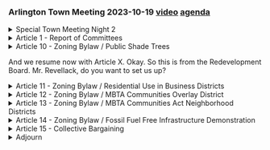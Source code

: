 ### Arlington Town Meeting 2023-10-19  [video](https://www.youtube.com/watch?v=4POE4YIOHvc) [agenda](https://www.arlingtonma.gov/home/showpublisheddocument/66903/638312311169770000)

<details><summary>Special Town Meeting Night 2</summary> 
<details><summary>	 Greg Christiana - 267</summary>

> I call to order the second night of Arlington's 2023 October special town meeting. So just some brief remarks before we get started. First a reminder to power on your handsets if they're not actually on already. There's a power button on the lower right of the keypad. Hold it down until a message appears on the display. And if you do that again, you will presumably turn it off. I've been informed that the hearing assistive devices have not been working since the audio was upgraded in the town hall auditorium recently. We're going to do our best to try to fix the issue in time for Monday's meeting. So apologies for the inconvenience with that. A reminder that we expect to take up Article 12 on Monday. Several amendments for Article 12 have already been posted to the annotated warrant and announced to the town meeting members' e-mail list. There are motions, there are more motions incoming which are being reviewed. And if we finish, we're prepared, all the proponents for the other articles other than Article 12 are prepared to move forward with those articles tonight. So if we finish early tonight, with the exception of Article 12, then we can adjourn early and we'll come back Monday with the meeting's permission, of course, for Article 12 on Monday. Lastly, we're missing handset number 45. So please check your handset and okay. So can you bring that over to the side table and we'll get you the right handset. Thank you. Okay. We will now have a performance of the National Anthem. Please rise.
</details>
<details><summary>	 National Anthem - 143</summary>

> O say can you see, by the dawn's early light, What so proudly we hailed at the twilight's last gleaming, Whose broad stripes and bright stars, thro' the perilous fight, O'er the ramparts we watched, were so gallantly streaming? And the rocket's red glare, the bombs bursting in air, Gave proof through the night that the flag was still there. Oh, say does that star-spangled banner yet wave, O'er the land of the free and the home of the brave? And the rocket's red glare, the bombs bursting in air, Gave proof thro' the night that the flag was still there. Oh, say does that star-spangled banner yet wave, O'er the land of the free and the home of the brave?  And the rocket's red glare, the bombs bursting in air, Gave proof thro' the night that the flag was still there.
</details>
<details><summary>	 Greg Christiana - 160</summary>

> Okay, so if you believe that we'll finish all business except Article 12 by the end of the night tonight, press one for yes. If you think we're still going to have more business to do, including Article 12, press two for no. And if you're not sure, you can abstain. Okay, voting is closed, and the motion passes. So let's just go through the screens, even though it's not a close vote, just so we can make sure that your handsets are working. Do we have a raised hand? Is there an issue? Yes. What is quorum? I believe I can pull the town bylaws off the top of my head. But I believe it's 65 for issues that require a majority vote and 85 for issues requiring a two-thirds vote. We still have articles that take two-thirds, so quorum would be 85. Okay, that's all the precincts. Are there any announcements or resolutions? I see a hand here.
</details>
<details><summary>	 Kirsi Allison-Ampe - 37</summary>

> Hi. I'm Kiersey Allison Ampey. I'm representing the Invest in Arlington campaign, and I just want you to know that we're looking for volunteers, especially this next two weekends. Come find me at the break. Thank you.
</details>
<details><summary>	 Greg Christiana - 43</summary>

> Okay. Do we have any other announcements or resolutions? Seeing none, I now call for reports of committees, which I am pretty sure we're all going to be done with. Ms. Deschler? We'll just check to see if there's any committee reports incoming.
</details></details>
<details><summary>Article 1 - Report of Committees</summary> 
<details><summary>	 Christine Deschler - 18</summary>

> Christine Deschler, chair of the Arlington Finance Committee. I move that Article I be taken from the table.
</details>
<details><summary>	 Greg Christiana - 100</summary>

> Okay. Do we have a second?  Okay. All those in favor of taking Article I from the table to receive reports, say yes. All those opposed? No. It's unanimous. Article I is now before us. Are there any reports of committees to be received?  We're not expecting any, but if there are any, now would be the time. Seeing none, Ms. Deschler? I move that Article I be laid upon the table. Okay. We have a second to lay Article I upon the table. All those in favor, say yes. All those opposed, say no. It is unanimous.
</details></details>
<details><summary>Article 10 - Zoning Bylaw / Public Shade Trees

And we resume now with Article X. Okay. So this is from the Redevelopment Board. Mr. Revellack, do you want to set us up?</summary> 
<details><summary>	 Steve Revilak - 398</summary>

> Thank you, Mr. Moderator. Steve Revellack, member of the Arlington Redevelopment Board. I'd like to request that the submitted slides for Article X be shared at this time, and I see they are. Thank you very much. Oh, let me just, I'm sorry to interrupt and pause. Can we, do we have the speaker queue showing before, can we open and reset that?  Apologies for the interruption. Okay. Speaker queue is now open. Okay. Mr. Revellack, let's switch to his slides, and Mr. Revellack, you have the floor. Thank you, Mr. Moderator. So I will be taking you through Warrant Article X, which is a proposed zoning bylaw amendment related to public shade trees. Next slide, please. So Section 6.3 of Arlington's Zoning Bylaw requires that new development or significant additions in business districts provide a public shade tree every 25 feet along public ways. So Article X proposes to extend this requirement to all business and residential districts, whether a special permit is required or not. So the Arlington Redevelopment Board hopes this will contribute to enhancing the town's tree canopy over time as parcels turn over and are redeveloped. Next slide. So projects involving new construction or additions that increase a building footprint by 50% or more would be subject to the requirements proposed by Article X, that is, ensuring that there is a public shade tree every 25 feet along the parts of the parcel that abut a public way. Per existing bylaw requirements, these shade trees shall be planted in tree wells and planting strips. They shall be species approved by the tree warden, and they must be at least 10 feet tall with a 2-inch caliper. If planting shade trees is infeasible, property owners shall be required to make a financial contribution to the Arlington Tree Fund. Next slide. Okay, as noted earlier, changes under Article X would apply to all new construction and residential districts. This includes the construction of new single- and two-family homes, as well as any housing that might be developed in the multifamily districts required for compliance with the MBTA Communities Act. Last slide. So this amendment extends the Zoning Bylaw's standards for public shade trees so that they apply to new construction and substantial expansions in residential districts. The AARB voted 4-0 at their October 2nd meeting to recommend favorable action on Article X. Thank you.
</details>
<details><summary>	 Elaine Crowder - 49</summary>

> Great. Thank you, Mr. Revlin. Let's switch over to the speaker queue, and we'll start off with Ms. Crowder. Hi. Elaine Crowder, Precinct 19. I just had a question about how this particular article plays with the potential of a zero setback with an overlay. How would that work?
</details>
<details><summary>	 Steve Revilak - 95</summary>

> Okay. Does anyone from the AARB have information about that? Mr. Revlak? So the building shade trees proposed would be planted in the public right-of-way in planting strips. It's not so they would be outside of the property line. We have areas in our business districts now where there are shade trees and zero setbacks. And if it turns out to be infeasible to plant a tree because there's not a tree strip or planting tree available, the property owner would be required to make a financial contribution to the Arlington Tree Fund. Thank you.
</details>
<details><summary>	 Susan Stamps - 135</summary>

> All right. Thank you. We'll switch over to the speaker from the queue, Ms. Stamps. Hi. Thank you. Susan Stamps, Precinct 3, a member of the Tree Committee and a member of Green Streets Arlington, which advocated for trees to be planned for in the MBTA community development. We're very happy that that was done via this particular bylaw. And also, the town needs as much help as it can get planting all the street trees that it needs to make it a walkable community. I'd like to add that the best place to plant a tree really is off the sidewalk onto the private property. There's more room for the roots to spread, and we are working on a program to start doing that in town under state law. And stay tuned. Thank you.
</details>
<details><summary>	 Bob Radocchio - 135</summary>

> All right. Thank you. We'll take Mr. Radocchio next. Yes, Bob Radocchio, Precinct 13. I love trees, but I don't believe we should be parking them, planting them alongside the street. There are many streets in town right now, when people are pulling out of their driveways, the way the trees line up and the angle, they can't see a car coming down. And on the other side, cars going down wouldn't necessarily see a kid coming out because of the screen that's taking place there. I noted in Winchester, there are many trees, but they're all planted on the private property, and you got great visibility when you're traveling on those streets. You can see anybody coming out of anything, whereas you can't on many of these streets, particularly in East Arlington. Thank you.
</details>
<details><summary>	 Greg Christiana - 88</summary>

> Thank you. Mr. Jalkut. And while Mr. Jalkut's coming up, I just meant to announce this earlier. We're reserving the center balcony for town meeting members, so if you're not a town meeting member and you're sitting in the center balcony, I just would kindly ask you if you could relocate. Sometimes we need to take voice votes, for instance, and so we want to make sure everyone that is in this kind of corridor here is limited to town meeting members. Thank you. Mr. Jalkut. Go ahead.
</details>
<details><summary>	 Daniel Jalkut - 16</summary>

> Daniel Jalkut, Precinct 6. We have a motion to move to terminate debate on the matter.
</details>
<details><summary>	 Greg Christiana - 265</summary>

> Okay. Okay. We have a motion to terminate debate, and we have a second. And speaking of voice votes, let's take a voice vote on termination of debate. If you're in favor of terminating debate, say yes. Yes. If you're opposed, say no. No. That is a two-thirds vote, in my opinion. So let's bring up the voting slide. Before we start voting, though, as has been the recent custom, I will describe what we're voting on here. And, in fact, if we can switch over on the display the vote language, thank you. So if you can scroll along as I try to cover what we're voting on here. Vote yes if you wish to accept the ARB's recommended vote to make changes in these three sections of the Zoning By-law relating to public shade trees. Number one is section 6.3.2, titled Applicability, to include residential and multifamily housing overlay districts and dropping the language about being subject to review by the ARB. Number two is add to section 6.3.3, titled Administration, to include under item A the text Site Plan Review and as Applicable and add Zoning Board of Appeals and Department of Planning and Community Development as administering authorities under certain circumstances and removing language about environmental design review from item B. And the third section is section 6.3.4, Standards, under item E, new discretion granted to the Zoning Board of Appeals and the Department of Planning and Community Development in administering these policies about public shade trees. So that's what we're voting on. So if you're in favor. Yes, Mr. Holman.
</details>
<details><summary>	 Aram Holman - 32</summary>

> Mr. Holman, precinct 6. I have a question. The current legislation refers to a multifamily housing overlay districts. We currently do not have multifamily housing overlay districts. Can we proceed with this?
</details>
<details><summary>	 Michael Cunningham - 33</summary>

> Mr. Cunningham, do you have a legal opinion on that? Michael Cunningham, Acting Town Council. The answer is yes. That language would essentially be a nullity if the Article 12 does not pass.
</details>
<details><summary>	 Greg Christiana - 106</summary>

> Okay. Thank you. So okay. So we have the vote language before us. Let's now switch over to the voting screen. So we're voting on the what's that? Oh, I'm sorry. Remind folks this is a two-thirds vote. So voting is now open. If you're in favor of those changes to the Zoning By-law that we just covered about public shade trees, vote one for yes. If you're opposed to those changes to the Zoning By-law, you can press two for no. And you can press three to abstain. Okay. Voting is now closed. And the motion passes. 187 in the affirmative, 10 in the negative.
</details></details>
<details><summary>Article 11 - Zoning Bylaw / Residential Use in Business Districts</summary> 
<details><summary>	 Greg Christiana - 43</summary>

> So that brings us to Article 11. This is also from the Redevelopment Board report. Mr. Revellach, do you want to? And can we show and reset the speaker queue, please? Okay. Speaker queue is now open. Mr. Revellach, you have the floor.
</details>
<details><summary>	 Steve Revilak - 318</summary>

> Thank you, Mr. Moderator. Steve Revellach, member of the Arlington Redevelopment Board. I'd like to request the submitted slides related to Article 11 be shared at this time. Thank you. So I will be taking you through Warrant Article 11, a proposed Zoning By-law amendment related to residential uses in business districts. Article 11 is one of several articles intended to encourage the redevelopment of underutilized properties in the business districts and to create more needed and desired quality commercial space in the few areas of town zoned for business. Next slide, please. So the business districts make up only a small percentage of Arlington's total land area. Single and two-family homes are allowed by right in all business districts. And Article 11 proposes to change the Zoning By-law so that single, two-family, and duplex dwellings are no longer allowed uses in the business districts, similar to the way that they are no longer allowed in the industrial districts. Next slide, please. So there are a number of single and two-family dwellings in the business districts today. These properties would become nonconforming, but the owners could continue the single, two-family, or duplex use for as long as they'd like. So this is the same situation that we have for single and two-family dwellings in the industrial district. These existing property owners would not be required to do anything or change anything. Now it is rare for businesses to be replaced by single and two-family dwellings, but it has happened in the past. And the Arlington Redevelopment Board is proposing Article 11 to emphasize that commercial uses and mixed use are the priorities for our business districts. Next slide. So in conclusion, this amendment removes single, two-family, and duplex uses from the list of allowed uses in Arlington's business districts. The ARB voted 4-0 at their October 2nd meeting to recommend favorable action on on Article 11. Thank you.
</details>
<details><summary>	 Greg Christiana - 67</summary>

> Thank you, Mr. Revelak. And we have one amendment that was offered. It's Mr. Loretti's amendment. Can we bring that up? And I believe Ms. Evans, were you going to introduce this? I believe Mr. Loretti was unable to be here tonight. Ms. Evans, do you want to introduce Mr. Loretti's amendment, please? And do we have that? Yes, we have that on the display. Thank you.
</details>
<details><summary>	 Wynelle Evans - 264</summary>

> Winnell Evans, Precinct 14. This amendment simply seeks to retain the buy right use of one and two family homes in the B1 districts, most of which are along Mass Ave. The B1 district was created to allow single and two family homes, as well as duplexes, along the town's commercial corridors, and also to allow commercial uses in these homes, such as a ground floor dental office with a residence above, or to use the entire home as an office building. The ARB's recommended vote will render all existing uses in B1 districts nonconforming if they are used as residences, requiring owners to go through a burdensome permitting process through the Zoning Board of Appeals if they wish to modify them. It will require special permit approval for other changes now allowed by right. Most importantly, it will prohibit these homes from being used in the way that they were built, as one and two family homes, if they are used for a conforming purpose, for example, leased for an office use, thereby denying the owners the benefits of home ownership. This amendment would maintain the intended nature of the B1 districts, which is, quote, to encourage preservation of small-scale structures to provide contrast and set off the higher density, more active areas along the avenue, and discourage uses that would detract from the desired low level of activity, consume large amounts of land, or otherwise interfere with the intent of this bylaw. I ask your support for this amendment to Article 11 and move this amendment to the main motion. Thank you.
</details>
<details><summary>	 Greg Christiana - 60</summary>

> Great. Thank you, Ms. Evans. Was there a point of order? OK. So let's switch over to the speaker. Oh, thank you. Is there a second? We have a second. So now we have the main motion and Mr. Loredi's amendment pending before us. Thank you. So let's go to the speaker queue, and let's lead off with Mr. Kepline.
</details>
<details><summary>	 Mark Kepline - 291</summary>

> Thank you, Mr. Moderator. I'm Mark Kepline, Precinct 9. I'm going to vote in favor of the amendment. Around the corner from me is a dentist's office. The dentists live above the office, which is on the first floor. That's an example of what has been common throughout towns in the United States, where a doctor or dentist would have the first floor for their office, and they would live with their family above the office. And it's also true for many merchants, too, who would live above their shop. This helps preserve small town character, whereas what we're seeing here is a push towards urbanization. And that will be a natural process anyway, but this is kind of forcing the issue and keeping people from being able to have a grand house on a throughway with the convenience of an office on the first floor and living above, without having to be a landlord also. That's as green as you get living above where you work. So another instance is, besides a doctor or dentist, would be a funeral home. The ones in Arlington are all in former houses. And in many cases, a funeral director will live above the business. And it may not be popular to have additional apartments where funerals are conducted. Might be hard to get tenants that way. So that's another example. And if you're building a building just for the use of as a funeral home, again, renting out additional floors above may be challenging, too. So some of these zoning issues will come up and produce problems. So I'm against the main motion and support the Loretti amendment anyway, and hope the push to urbanization does not accelerate in other ways. Thank you.
</details>
<details><summary>	 Gordon Jamieson - 92</summary>

> Thank you, Mr. Kepplein. We'll take Mr. Jamieson next. Thank you, Mr. Moderator. Gordon Jamieson, Precinct 12. I have a couple of questions. In the materials provided to us under Section A, the one and two family is stricken, but three is added. Mr. Ravulak did not speak to that. Neither does the table below. Could we have some discussion as to? So we're saying we're not doing residential in the business. You take out one and two, but in the materials that I have, you add three family dwellings. Mr. Ravulak?
</details>
<details><summary>	 Steve Revilak - 40</summary>

> Steve Ravulak, Arlington Redevelopment Board. Three family dwellings are at allowed use in the B1 district with a special permit. So what's proposed under Article 11 is to remove by right residential uses, which are single and two family dwellings.
</details>
<details><summary>	 Gordon Jamieson - 160</summary>

> So my next question on that issue is, in the actual full bylaws, is there another line that says three family dwellings and then lists for each one of these where it's permissible? Yes. And out of the B1 through B5, which ones are three family with special permit permissible? May I get my laptop to just make sure? I'm going to get my laptop and check the zoning bylaw. All right. So just let me scroll. While he's looking that up, I'd like to comment about the, why did I want to do this? Oh, that this type of not having residential in the business zones was part of the request by people for the MBTA overlay that we'll be discussing on Monday night. And you'll notice that all the business zones on Mass Ave and Broadway are not included in the overlay. So they can't, by right, have a residential building built, which would reduce our commercial space.
</details>
<details><summary>	 Steve Revilak and Gordon Jamieson - 529</summary>

> But back to this question. Let's keep it to Article 11, please. So looking at the use table for the BE districts, the first row are under the residential section. Three family dwelling is allowed by special permit in all six of our business districts. OK, so that's consistent. I'd hope that we might have a map to show where the B1s are located. Do we have something like that? We have a view. So everyone's talking grandiosely about the funeral homes. Are funeral homes a B1 or not? Funeral homes are a B1. It's one of the few business uses that's allowed by right in a B1 district. OK, and so I just wanted to know how broadly distributed are B1 districts. Are they broadly distributed or quite rare? So they're, like business districts in Arlington in general, they're small. But the B1 is scattered throughout the corridor. They're pockets along Mass Ave. I believe we have the zoning map loaded onto the presentation computer. It might be hard to see that level of detail. We might have to zoom in. Can we bring up the zoning map? So Mr. Revlak, can you help us interpret this map? And where should we be zooming in for B1? So actually, let's start by going at the westernmost edge of Mass Ave. What color is B1? So if you were to zoom in on the westernmost edge of Mass Ave, that's eastern. Yep, yep. So you need to scroll down. OK, now keep going. Now move it to the right a little bit. Now you see that light pink? Yeah, that very pale pink. Yep, that is a B1 district. And nope, nope, nope. So the one adjoining. So on the south side of Mass Ave, on the Lexington line, there's a darker purple. That is a B4. That is Moll's Towing. To the east of that, you'll see a section of a bunch of parcels that is a light pink, a very light pink. Those are B1. And if you were to follow the map along Mass Ave, you would see little pockets of that here and there. Oh, the very light. Yeah, the very, very light one. The big purple in the middle, the little purple. Keep going. Now you see there's one in the middle of the screen there. Yep, there's one that looks a little like a piano. Ha, ha, ha, ha, ha, ha. Oh, there's a little bit on the other side of the high school. And yep, a few more on the other side of Broadway Plaza, and a few more on Mass Ave as you head towards Cambridge. Now on the last part on Mass Ave, the barbershop that I go to, I've mentioned when we did mixed use in East Arlington, that building extends to be able to be converted into single family or duplex family housing. So all those buildings on the north side of Mass Ave there that are in this zone could be then, if this is kept by right, be turned into residential buildings. So I'm definitely for this article and against the amendment. Thank you very much.
</details>
<details><summary>	 Greg Christiana - 26</summary>

> Thank you, Mr. Jameson. Thank you, Mr. Revellack. Let's take Mr. Weinstein next. And the next generation of handsets will have rollerballs equipped. So. Dangerous microphone.
</details>
<details><summary>	 Jordan Weinstein - 242</summary>

> Jordan Weinstein, Precinct 21. I'm speaking on behalf of and in favor of the amendment put together by Chris Loredi for Article 11. Article 11 is a great thing except it treats the B1 zones differently than and could actually threaten the homes that were there. We got a great example of the pink zones and all those houses which were looked at and perceived to be great places to develop. What this amendment would do would be to allow those in the B1 that have the by right uses of single family detached dwellings. They can build two family dwellings. There are duplex dwellings there. And these would all be put up onto the market for developers to convert into three story buildings. And the change will continue to allow owners or these changes that the amendment is proposing of these homes to convert them from one family homes to two family homes by right. More importantly, it will prevent their owners from losing the ability to use them as one and two family homes if they are temporarily converted to a conforming use. So it's like once the new use is applied, it forever loses its ability to go back to what it was and could have been if these types of buildings had been accepted from and taken out of the purview of Article 11. So I urge you to support this amendment which would not change anything else.
</details>
<details><summary>	 Eugene Benson - 513</summary>

> Thank you. Let's take Mr. Benson next. Thank you. Eugene Benson, Precinct 10. I speak in opposition to Mr. Loretti's amendment and I ask that you vote no on his amendment. This is why. The purpose of Article 11, as you heard, is to prioritize business use and mixed use in our small business districts. To disallow conversion of commercial property to one and two family dwellings and to prevent new one and two family dwellings and duplex dwellings, which I'll refer to as two family, from being constructed in our business districts. Mr. Loretti proposes the opposite in the B1 business districts. His amendment would allow new one family and two family buildings to be constructed in those business districts. His amendment would also allow commercial property in the B1 district to be converted into one and two family residential dwellings. It's important to note that the zoning bylaw allows a change from one nonconforming use to another. For example, from one family to two family and back to one family, if the Zoning Board of Appeals finds the change is not substantially different use and not more detrimental to the neighborhood, that is protection for the rare times when a switch between one family use and two family use may be contemplated in the B1 business district. What I suggest we do not want and what Mr. Loretti's amendment would allow is to convert a single family or two family home into a business use and later return it to a residence or to create new one and two family residences in the B1 business district. This is a business district. The purpose of the warrant article is to recognize that business use is primary and to make sure that new construction is not of one and two family homes and that those structures whose use changes to business should not be able to change back to residence in a business district. It's also important to understand the difference between nonconforming use and nonconforming structure. Yes, this is getting into the zoning weeds a little bit, but it's important. Article 11 would create a nonconforming use, but not a nonconforming structure. Nonconforming uses under both our bylaw and state law may continue indefinitely as nonconforming uses, meaning one and two family homes may continue to be one and two family residences indefinitely. Further, because Article 11 does not convert the residences to nonconforming structures, those that conform to the current rules on setbacks, height, et cetera, for one and two family residences, continue to have all the benefits for that, including expansion providing that it's conforming or meets the standard for a nonconforming expansion. I was very surprised to hear the concern about buildings with businesses, let's say dentist on the first floor and residents on the second floor. Those are currently allowed in the B1 business district. This would make no change in that. Ms. Loretti's would make an inappropriate change in that. So, for all of these reasons, I ask you to vote against Ms. Loretti's amendment. Thank you.
</details>
<details><summary>	 Carl Wagner - 337</summary>

> Thank you. Let's take Mr. Wagner next. Thank you, Mr. Moderator, Carl Wagner, precinct 15. I'm sorry that Mr. Loretti could not be here tonight. He has COVID and so for your benefit, although he's feeling okay, he's not here to infect you. But I ask you to consider that the main motion of Article 11 does make sense. That is a good thing in general to incentivize throughout the business districts. I would remind you that Mr. Loretti is a former member of the ARB and often suggests things to the current ARB members when he notices that things could be done in a different or better way, particularly with his suggestion, and I hope you'll say yes to this, that the B1 districts, the traditional small home offices, be preserved. It speaks to everything people have said here and something else. That is that nobody in the town was able to comment on this change since the last town meeting. The town offered no public meetings, no forums, no ability for the people who live in those districts to comment. I grew up in the B1 district. The B1 district is a mixture of businesses and houses and two-family houses. I'm very happy to hear that Mr. Benson says that conversion between the one- and two-family units will still be possible. But I ask you to remember that this is a town of different kinds of business zones and some of them look a little bit like houses. Why should we delete that? We can do a huge amount of work to promote business by including Mr. Loretti's amendment and saying yes to that and saying yes to Article 11. And I guess that this is an important thing for us to decide. Do we want to completely urbanize or do we want to keep that sense of what Arlington is and has been since the 30s? So I ask you to vote yes on 11, but only if we support the amendment. Thank you.
</details>
<details><summary>	 Christopher Moore - 26</summary>

> Let's take Mr. Moore next. Thank you, Mr. Moderator. Christopher Moore, Precinct 14. I move to terminate debate on the Article on All Matters before it.
</details>
<details><summary>	 Greg Christiana - 444</summary>

> Okay. We have a motion to terminate debate. Do we have a second? Second. Okay. All those in favor of terminating debate on all matters under Article 11, say yes. Yes. All those opposed, say no. No. It is two-thirds, I declare. So let us now take a vote on Mr. Loretti's amendment. And before we bring up the vote screen, let's show the amendment on the display. Thank you. And so to summarize here, what we'll be voting on first is the Loretti amendment that you see here. And it has essentially two changes to the ARB's recommended vote language. Number one, it removes the ARB's changes to Section 5.5.1 titled Districts and Purposes. so that it continues to refer to one and two family dwellings, I believe. Let me just double check. Yes. So it's removing the changes that the ARB's recommended vote makes to that section. And the second change under this amendment is that in the table under section 5.5.3 that you see here, titled Use Regulations for Business Districts, the amendment removes the ARB's changes under column B1 so that the original text of why or yes remains. OK. So let's open voting now for the Laredi amendment under Article 11. Voting is now open. This is a majority vote for the amendment. OK. OK. Voting is now closed. And the motion fails. 55 in the affirmative, 137 in the negative. So now let's bring up the ARB's recommended vote language, which remains unamended. OK. And so I'll just have a brief description of this vote language. If you can vote yes if you wish to accept the ARB's recommended vote to make these two changes to the zoning bylaw. Number one is in section 5.5.1, titled Districts and Purposes. Item A, replace 1 and 2 with 3. And the second change in section 5.5.3, titled Use Regulations for Business Districts, striking the why or yes from the rows in the table for single-family detached dwelling and two-family dwelling duplex dwelling. So they used to be formally why or yes. And those are all stricken with the recommended vote. So if you're in favor of those changes, you can press 1 for yes, 2 for no, to leave the zoning bylaw as is, and 3 to abstain. So let's open voting. Voting is now open. And this is a 2 thirds vote. This is the recommended vote language from the ARB that is not amended. It's the same vote language that was in the ARB's report. Okay. Voting is now closed. And the main motion passes. 161 in the affirmative, 39 in the negative. It is an affirmative vote.
</details></details>
<details><summary>Article 12 - Zoning Bylaw / MBTA Communities Overlay District</summary> 
<details><summary>	 Greg Christiana - 15</summary>

> That takes us to Article 12, which we could do right now. But Ms. Deschler?
</details>
<details><summary>	 Christine Deschler - 17</summary>

> Christine Deschler, Chair of the Finance Committee. I move that Article 12 be laid upon the table.
</details>
<details><summary>	 Greg Christiana - 120</summary>

> Okay. We have a second to lay Article 12 upon the table and just a brief explanation with the intention, of course, so that we can take that up on Monday so that all sides of this debate and anyone who has questions can prepare. We still have amendments that are in progress. It is ultimately town meeting's decision whether to lay this article upon the table. So all those in favor of laying Article 12, the MBTA community's overlay district's article on the table with the intention of us resuming that on Monday, say yes if you are in favor. All those opposed, say no. It is unanimous. So our intention is to pick that back up on Monday.
</details></details>
<details><summary>Article 13 - Zoning Bylaw / MBTA Communities Act Neighborhood Districts </summary> 
<details><summary>	 Greg Christiana - 10</summary>

> And that now brings us to Article 13. Mr. Revlak?
</details>
<details><summary>	 Steve Revilak - 35</summary>

> Thank you, Mr. Moderator. Steve Revlak, member of the Arlington Redevelopment Board. At the Redevelopment Board's last meeting on October 16th, the board voted by three to zero to recommend no action on Article 13.
</details>
<details><summary>	 Greg Christiana - 117</summary>

> All right. Thank you. So we have a recommended vote of no action and there's a speaker queue up here, but we'll not be taking any speakers because there has been no substitute motion. And so the main motion as no action stands and there's no scope for debate under no action. So let's take this by voice vote. All those in favor of no action under Article 13. This is the main motion for Article 13. All those in favor of no action under Article 13, say yes. All those opposed, say no. Okay. It's not unanimous, but I declare that it is a two-thirds vote. I think we actually only need majority, but yeah. Okay.
</details></details>
<details><summary>Article 14 - Zoning Bylaw / Fossil Fuel Free Infrastructure Demonstration</summary> 
<details><summary>	 Greg Christiana - 39</summary>

> So that brings us to Article 14. Mr. Helmuth? Actually, before you get started, can we just show the speaker queue and make sure that this is open and cleared?  Okay. And Mr. Helmuth, you have the floor.
</details>
<details><summary>	 Eric Helmuth - 164</summary>

> Thank you, Mr. Moderator. Eric Helmuth, Chair of the Select Board. The Select Board by a vote of four to zero with one abstention recommends positive action on this article. I'll just briefly say before we turn to Ms. Fox and Mr. Katosky for an excellent presentation that the leadership of this body three years ago and in other votes and the leadership of our town officials, but the professionals and other elected officials could not be in better display by the support that Arlington has shown for this particular project as an exemplar of the town's willingness to not just talk the talk about sustainability and carbon reduction and climate, but to walk the walk. I'm incredibly proud, speaking for myself, of how this community consistently wants to be out ahead to be a leader in the state and even in the nation for initiatives like this. And very much look forward to the presentation that we're about to receive tonight. Thank you.
</details>
<details><summary>	 Ryan Katofsky - 406</summary>

> Okay. Thank you. Ms. Fox, do you want to, can we bring up Ms. Fox's presentation?  I'm not Ms. Fox. Oh. Mr. Orkowski, or Katosky, I'm sorry. Thank you. Yes, go ahead. So, good evening. Oh, pardon me. Name and address or title. I'm Ryan Katosky. I'm chair of the Clean Energy Future Committee, Summer Street, 534 Summer Street. I appreciate the opportunity to be here this evening. The Warrant Article 14 is going to ask town meeting to vote to amend Title 6 of the town bylaws to add a new section entitled Fossil Fuel-Free Demonstration. And this will prohibit the use of fossil fuels in new construction and major renovation projects in town. The proposed amendment retains a lot of the content and the intent of the 2020 Clean Heat Bylaw. And while aligning with newer state guidelines and helping to streamline the implementation. Next slide, please. So, just a quick background. You've heard me say this before. We're on a journey to a net greenhouse gas future. The town has a plan to get there by 2050. There's the NZAP, Net Zero Action Plan. And this Warrant Article is that next step on that journey. A key strategy for us to get there is to electrify buildings. As we electrify buildings and as the grid gets cleaner and cleaner over time, the greenhouse gas emissions associated with that electricity use declines until it reaches zero. So, that's the plan here is to get, is to electrify buildings and then get them to zero as the grid gets cleaner. This is a priority action in our Net Zero Action Plan. And this will help us get to that goal, as I mentioned. Next slide, please. So, if it feels like deja vu, yes, you have been here before. It was three and a half years ago that this body voted overwhelmingly to enact a similar bylaw. That one required a home rule petition to be approved by the legislature. They did not do that. Instead, they created this fossil fuel free demonstration program of which Arlington is a priority community for participation. In order for us to participate, we need to enact this bylaw today so that we can be part of that demonstration program. So, that's the basic background for this. I'm going to turn it over to Talia Fox, the Town Sustainability Manager, to walk you through some of the details.
</details>
<details><summary>	 Talia Fox - 681</summary>

> Thank you. Talia Fox, Sustainability Manager. Thank you, Ryan. The Municipal Fossil Fuel Free Building Demonstration Program enables up to 10 municipalities to implement fossil fuel free ordinances or bylaws if they meet certain requirements by February 11, 2024. Because Arlington's Clean Heat Bylaw was never approved to participate in the demonstration program, town meeting must readopt this bylaw. In addition to developing the regulations for the demonstration program, the Department of Energy Resources or DOER created a model rule that municipalities are strongly encouraged to adopt. In fact, in its application to the demonstration program, the town was required to explain all differences between the proposed bylaw and the model rule. Accordingly, one of the goals of the Warrant Article is to align the 2020 Clean Heat Bylaw with the DOER model rule. Next slide, please. Next slide. Thanks. Second goal of Warrant Article 14 is to align the 2020 Clean Heat Bylaw with advances in technology and research that have occurred in the past three years. I'd like to reiterate that the proposed bylaw retains the original intent and much of the original content of the 2020 Clean Heat Bylaw. Next slide, please. The next few slides summarize the proposed substantive updates to the 2020 Clean Heat Bylaw. First, the updated bylaw's enforcement framework for new construction references the specialized code by eliminating the pathways in the specialized code that allowed the use of fossil fuels. Second, the updated bylaw redefines major renovation to align square footage thresholds with the specialized code and DOER model rule. These two updates are intended to streamline implementation for the town's inspectional services department and facilitate our acceptance into the demonstration program. They are not expected to significantly change the number of buildings that would be subject to the requirements of the updated bylaw compared to the original Clean Heat Bylaw. Update number three is the removal of the exemption of indoor cooking appliances. This proposed update matches the model rule and is a recommendation from the Clean Energy Future Committee. It responds to the growing evidence regarding the negative impacts to human health of gas stoves. And where alternatives to gas cooking appliances are financially infeasible or impractical, a waiver process is available. Fourth, the updated bylaw contains a slightly higher square footage threshold to trigger the exemption for multifamily building domestic hot water that aligns with the threshold for multifamily properties in the stretch code. It also sets a deadline for the sunset of the exemption that aligns with expected market conditions and technology availability. Finally, the effective date of the bylaw has been adjusted in consultation with the Director of Inspectional Services to acknowledge the new source from which the town derives authority to pass such a bylaw, as well as the time that has passed already since the initial bylaw was voted on. Next slide. Like the Clean Heat Bylaw, the updated bylaw does not apply to building additions or changes of use. It retains verbatim processes for waivers and appeals. And it retains common sense exemptions vetted by the community prior to the passage of the Clean Heat Bylaw, including for research and medical facilities, backup generators and portable propane appliances, extension of existing fossil fuel heating systems and other exemptions listed on this slide. So in sum, like the 2020 Clean Heat Bylaw, the updated bylaw will prohibit the installation of new fossil fuel piping and appliances and new construction and major renovations and allow Arlington to participate in the fossil fuel free demonstration program. According to our Director of Inspectional Services, the town's 2022 development numbers listed on this slide suggest how many buildings this article might affect on an annual basis. In 2022, the bylaw would have applied to 24 new homes, 42 major renovations and two new commercial buildings and two major commercial renovations. So the demonstration program represents an opportunity to avoid locking in new sources of greenhouse gas emissions in town and avoid costly retrofits down the line, all in pursuit of the town's net zero goals. Thank you for your time.
</details>
<details><summary>	 Greg Christiana - 208</summary>

> Thank you, Ms. Fox, and thank you, Mr. Katowski. Do we have a point of order, Mr. Newton? Does it like blank out, because I see a display here on a separate display, and I haven't seen any issues here. Okay. Well, I seem to have an accurate count here from what I can tell. Okay. And so before we head to the speaker queue, can we bring up, we had a, can we bring up the, let's see, Article 14 in the annotated warrant, please? There is an administrative correction we'd like to make. There was a scrivener's error. Nice guy. His name's Bartleby. Okay. So at the top here, under Section D, Fossil Fuel Free Demonstration, we're going to strike the four, or however many words, the town of into. It was obviously just a scrivener's error. It doesn't change the meaning. We're just making this grammatically correct and semantically correct. So all those in favor of making that change administratively, say yes. All those opposed, who like chaos, say no. It is unanimous, so we're going to make that change administratively here. So okay. So now let's go, let's show the speaker queue again, and let's take up Dr. Meeks is first on the list.
</details>
<details><summary>	 Amos Meeks - 266</summary>

> Hello. My name is Amos Meeks, Precinct 3, and also a member of the Clean Energy Future Committee. I strongly support this article, and I hope that you all will, too. This is very much a continuation of work that I was a part of as part of the original Clean Heat Bylaw in 2020, which was passed by an overwhelming majority, and I hope that this will, too. I want to add just a little more context to one piece of this, one of the major changes, which is the inclusion of a prohibition on gas cooking appliances. This was not a part of the original bylaw that we proposed in 2020. At that time, we were the second town in the state, one of the first in the country to do something like this. It was fairly new, had not been discussed very much. There was a lot of work and outreach, but we sort of chose at the time to leave that out as kind of a contentious thing politically, even though it supported the goals of the bylaw and also the health of residents of the houses. Now, three years later, there's been a lot more discussion on this. I think the politics have progressed. This is in line with what was recommended at the state level, and there has been just a huge amount of evidence showing that gas cooking appliances contribute to childhood asthma and bad indoor air pollution. So, I wanted to provide that context, and I hope that you all will join me in supporting this. Thank you.
</details>
<details><summary>	 Ed Trembley - 77</summary>

> I'm going to take Mr. Trembley next. I'm sorry, that's my theme music. We're still working on the timing. It's not quite right. Mr. Trembley? Hello, Mr. Moderator. Ed Trembley, Precinct 19. I don't know where to begin on this. So, we're going to have an all-electric future. Mr. Moderator, can anybody tell me how many new substations we're going to need? Anyone from the Clean Energy Future Committee, potentially? Able to estimate or predict? Mr. Katofsky?
</details>
<details><summary>	 Ryan Katofsky - 40</summary>

> Brian Katofsky, Chair of the Clean Energy Future Committee. I can't give you a specific number of how many substations we'll need that are new, if any, depending on how the grid is managed and how the loads are managed.
</details>
<details><summary>	 Ed Trembley - 716</summary>

> Okay. So, I have a little bit of information that maybe the town meeting can consider. It is my understanding that the City of Cambridge, we always like to compare ourselves, and I understand that Cambridge is a little bit larger than Arlington, but the City of Cambridge will need five new substations. The first one is going to be built in Kendall Square. And it is my understanding that it will cost $1.4 billion. Now, I really hope that the City of Cambridge rate payers are going to get that bill, not the town of Arlington. However, somebody has to pay for all of this stuff. And if Cambridge needs five new substations, Arlington will at least need one. And it's not going to be cheap. Now, I know you all hate natural gas, but when I, the, well, let me back up. We like to talk about. We don't know that everyone hates natural gas, and we don't want to cast aspersions about projecting opinions on the membership of town meeting. We like to talk about housing, low-income housing, and we like to fret about that. You know, there's a lot of things that make housing expensive, and one of them is energy costs. And I open up my bills, and the electric bills are hundreds of dollars, and the gas bills are tens of dollars. And now we want to go and add a lot more to that to build new substations. Which, despite what he says, if we have an all-electric future, we're going to need some new substations, because our infrastructure cannot take the load. So that's one thought. Now, another thing is they're going to ban cooking appliances. Okay. I know that we can go out and buy inductive stoves. I mean, I have the stove with the coil in it. It's really good at burning stuff. I'm not actually a big fan of that, but I don't have gas in my home. And as far as I know, there's no such thing as a fuel oil fired stove. Not sure I'd want one of those anyways. But so we're stuck with the coil. So we could go out, I could go out and spend a couple thousand dollars or more on an inductive stove and then spend another, I don't know, $1,500 or something on new cooking utensils to go in the inductive stove. But once again, if we're talking about affordable housing, that doesn't help. Let's see now. What else can we think about? Yeah. What happens if it gets really cold? Really, really cold. I know we're going to have global warming and we're never going to have any cold and snow again. But if it should get really cold, a lot of the air source heat pumps don't really keep up and they have to have electric grid heating to supplement the heat pumps. Now, heat pumps are all well and good in the spring and the fall, but in the dead of winter, not so much. Maybe, unless you, well, once again, it depends on how much money you spend. If you want to spend $20,000, $30,000 on really high efficiency heat pumps, you can get them to run down below zero. But if you don't want to spend $20,000 or $30,000 on expensive heat pumps, then they're good to $20,000, maybe $10,000. And sometimes it gets colder than that. So how is our electric load going to look when all those heat pumps switch over to grid heating?  Hmm. Let's see, what else can I think of? This is seven minutes of speaking time, not thinking time. Yes, I know. It just, there's so many parts of this that strike me as a really bad idea. And we're going to go sign ourselves up for something that's expensive. We don't have the infrastructure for. We don't quite have the technology for yet. Now, maybe it'll come. But to pass legislation requiring something that doesn't really kind of, doesn't kind of really exist yet, strikes me as a really bad idea. And to inflict this on the town, just so we can wave a flag and say, hoorah, we're part of the, we're going to join Cambridge and be part of the first 10.
</details>
<details><summary>	 Greg Christiana - 56</summary>

> Again, Mr. Tremblay, I want to warn against kind of casting aspersions about opinions that you're projecting onto the body. Explain, say that again, please. I want to warn against casting aspersions on opinions that you're projecting onto the body about how it thinks about certain things or how it might be performative about certain positions.
</details>
<details><summary>	 Ed Trembley - 23</summary>

> Okay, I'm sorry. I apologize. That's probably true, but let's just be careful. All right, well, anyways, I'll shut up now. Thank you.
</details>
<details><summary>	 Greg Christiana - 34</summary>

> Thank you, Mr. Tremblay. We'll take Mr. Leoni next. And another thing that happens when it's really cold, we have to salt the roads, but we're not going to get into that right now.
</details>
<details><summary>	 John Leone - 41</summary>

> John Leoni, Precinct 8. I just have a couple of questions for whoever can answer it. I have an oil burner. I want to put in a high-efficiency gas furnace. Can I?  Ms. Fox, Mr. Katowski. You can stand there.
</details>
<details><summary>	 Talia Fox - 44</summary>

> Talia Fox, Sustainability Manager. This bylaw would apply only for a major renovation, so if you're renovating more than 50% of the home. So if you're just going to replace your heating system, this bylaw wouldn't apply and you'd be allowed to do that.
</details>
<details><summary>	 John Leone - 32</summary>

> Okay, one more question then. I don't have gas in my house. Can I still connect it to the grid and then put in the furnace? And if I want the stove?
</details>
<details><summary>	 Talia Fox, John Leone, Ciampa - 85</summary>

> If you are, again, this would only apply under the circumstances of a major renovation. I'm trying to figure out what that is. So I can? I believe so. Perhaps Mr. Champa could confirm if that's correct. Am I allowed to do that?  Yes. Okay. So I can hook my house up that's not hooked up, get rid of my oil burner and put a gas burner and a stove in. Provided you're not doing a major renovation. That's all I'm doing. Thank you.
</details>
<details><summary>	 Arthur Prokos - 22</summary>

> Any other home improvement requests? We'll take them after we adjourn. Mr. Prokos. Arthur Prokos, Precinct 4. I move to terminate debate.
</details>
<details><summary>	 Greg Christiana - 253</summary>

> Okay, we have a motion to terminate debate. And do we have a second? We have a second. So we'll do this by voice. All those in favor of terminating debate say yes. Yes. All those opposed say no. No. That's a two-thirds vote, I declare. And let's see, we have no amendments. We already took the administrative correction. So let's just bring the recommended vote language up on the display. And so what we're voting on here, and this is a majority vote. So you would vote yes if you wish to accept the Select Board's, the Select Board's recommended vote to amend Title VI of the Town Bylaws to add a new Article X titled Prohibition on New Fossil Fuel Infrastructure in New Construction and Major Construction. I'm not going to read the whole thing, but we can quickly at least scroll through it. And so if you're in favor of this addition to the Town Bylaws, you'd vote yes. If you want to leave the Town Bylaws as is, unamended, then you would vote no. And you can always abstain as well. So let's open voting now. Under the main motion of Article XIV, the Select Board's recommended vote. So if you're in favor of the recommended vote of the Select Board, press one for yes. If you're opposed, press two for no. Or press three to abstain. Okay, let's close voting. And the motion passes. 178 in the affirmative, 23 in the negative. That brings us to Article XV.
</details>
<details><summary>	 Greg Christiana - 9</summary>

> Please hold your applause until we dissolve town meeting.
</details></details>
<details><summary>Article 15 - Collective Bargaining</summary> 
<details><summary>	 Greg Christiana - 46</summary>

> Okay, can we bring up Article XV? Actually, this is, Ms. Daschler, did you want to introduce this? This is from the Finance Committee report. And actually, can we open up the speaker queue?  Well, unless the town manager would rather present this either way.
</details>
<details><summary>	 Christine Deschler - 43</summary>

> Christine Daschler, Chair of the Arlington Finance Committee. The Finance Committee voted unanimously to recommend ratification of the Patrol Officers Collective Bargaining Agreement. And I will turn it over to the town manager for more details regarding the contract. Thank you. Mr. McGee.
</details>
<details><summary>	 Alex McGee - 208</summary>

> Thank you, Mr. Moderator, Alex McGee, Deputy Town Manager, Finance Director. What we have before us here is a collective bargaining ratification for the Arlington Police Patrol Officers Association. This is for the contract period of fiscal years 22 through 24. You'll know that we're four years in FY24 already. So this is mostly a retroactive agreement. We're looking to transfer a sum of $477,003 from the existing salary reserve to cover retroactive compensation and the sum of $126,909 as a budget adjustment to account for the increase in wages for this union. So a little bit about this deal. This is a results-oriented negotiation to move the APPOA into a similar space of our other public safety unions within our Town Manager 12 market. We settled the day that we were going to what's called the JLMC, which is sort of a mediation committee. We settled ahead of having to go through that process. This deal was backloaded to avoid huge retroactive compensation, so meaning that sort of the greatest wage increases were done in FY24. And the total wage increase is roughly 14% over three years with a 2% increase upon a final agreement on a body-worn camera policy. That sums the contract in a nutshell.
</details>
<details><summary>	 Sanjay Newton - 70</summary>

> Great. Thank you. Let's switch over to the speaker queue, and we'll start with Ms. Phelan. Pass? Okay. We'll take Mr. Newton next. Good evening, Mr. Moderator. Sanjay Newton, Precinct 10. I see that Section 6 of this vote is a 2% wage increase upon agreement of a body-worn camera policy. I would like to know what sort of things will be decided or governed by the body-worn camera policy.
</details>
<details><summary>	 Julie Flaherty and Sanjay Newton - 241</summary>

> Mr. McGee or Chief Flaherty, would you be able to field that question? Thank you. Good evening. Julie Flaherty, Chief of Police. Could you repeat the question, please? Yes. What sort of things will be decided or governed by the body-worn policy? So, I'm not able to discuss the particulars of the policy as it would jeopardize ongoing negotiations. I can say that the policy will be in line with best practices from the Massachusetts Police Accreditation Commission, from recommendations from the Governor's Council on Body-Worn Camera, the Body-Worn Camera Study Committee, and from the Middlesex District Attorney's Office. Sure. I'm not asking the particulars of what it will say. What sort of items would it cover? So, for example, does it cover when and where officers have to turn on or off their cameras, things of that nature? Yes, it would cover. What other sort of items might it cover? It would cover anything from when the officer would wear the camera, how they would wear the camera, where on their uniform it would be positioned. There's a whole host of items that it would cover. I think the final, the draft policy we have right now is 26 pages. Okay. Would it cover when and how they get to review camera footage before submitting or after submitting a report? Yes, it would. A town council is getting my attention. Mr. Cunningham, do you have anything to add on that?
</details>
<details><summary>	 Michael Cunningham - 41</summary>

> Sorry to interrupt, but Michael Cunningham, Acting Town Council. I would just like to say that these negotiations are ongoing and that any discussion of those negotiations and what the policy might entail could have an adverse impact on both parties.
</details>
<details><summary>	 Sanjay Newton - 40</summary>

> Great. So, I think that answers that question. I'm also, so my second question is I'm wondering what rationale, what the rationale is for providing a specific wage increase for a policy that has not yet been decided? Mr. McGee?
</details>
<details><summary>	 Alex McGee and Sanjay Newton - 202</summary>

> Alex McGee, Deputy Town Manager. The rationale is that this is a change in working conditions and so it becomes a bargainable item. Yes, but we've decided how much we're paying before we've decided what we're paying for. Is one way that I'm looking at it. I'm looking at that wrong. I guess how you look at it is open to interpretation, but because it was on the table, at the bargaining table, that it was, this is how it was bargained. Okay. My last question is could you tell me how that policy will be created for the town? So, we are in the process of creating the policy. We're working with the union and the town and has there been any sort of public input into how the town? No, there hasn't, but I'm looking forward to working with the newly created police advisory commission to review the policy as soon as it's completed. Thank you. So, I would submit that making policy at the bargaining table and especially through a mediator is not the way to develop a policy that will have community support and not the way to develop policy that is in the best interest of Arlington.
</details>
<details><summary>	 Greg Christiana - 25</summary>

> Thank you. Let's hold our applause. We register our opinions through debate and voting. Let's take Mix Pretzer from the satellite room next. Thank you.
</details>
<details><summary>	 David Pretzer - 242</summary>

> Thank you, Mr. Moderator. David Pretzer, Precinct 17. I would like to follow what Mr. Newton just said. I think it's a very bad look for the police department to take, you know, sort of a basic standard measure of accountability. One that often is used to clear officers accused of wrongdoing and, you know, act like this is some imposition that the police are resistant to such that we effectively have to bribe them with additional compensation in order to have that accountability. Let's be careful with our language here about the optics or the look of a department and so on and keep this to the context of the scope of the article, please. I think it's a bad look that this is something that we need to provide additional compensation for. I think that for people who have been hassled by the police department or have trouble trusting the police department, this does not give confidence in the willingness of the police department to increase accountability. And I think for people that are frustrated with the level of public input into the budget and our ability to meaningfully, either at time meeting or in other ways, provide input into how much money different departments should get, this is not confidence inspiring, especially in the light of the upcoming override. So I just, I think that Arlington can do better to, you know, inspire confidence among the public. Thank you.
</details>
<details><summary>	 Greg Christiana - 106</summary>

> All right, thank you. I just want to remind folks of what we're voting on here, the recommended vote of the finance committee. Was this the finance committee report? Let me just double check that. Yes, the finance committee report. This is about town meeting appropriating transfers of money to support these contracts. That town meeting is not authorized, is my understanding, to negotiate these contracts. And so let's try to keep this squarely within the context of the scope of town meetings. And let's try to have some authority on this, which is the appropriation of the money to pay for this. Okay. Ms. LaCourte?
</details>
<details><summary>	 Annie LaCourt - 247</summary>

> Annie LaCourte, Precinct 13. I have a few questions probably for Mr. McGee or for our new town manager. I hope that you will consider these within scope. So first I want to note that there's something important that Mr. McGee said at the beginning of his talk about how we negotiated this contract, which was that he talked about goal-based or interest-based bargaining. We had interests on the table. That is, the town site had interests on the table, at least one of which was to target our employee salaries for the police department, the Patrolman's Association in this case, into a particular range in order to be able to be competitive in our hiring. Did I get that right, Alex? Okay. Similarly, I would like to say that regardless of how you feel about anything the police department does, it is not unusual to bargain working conditions. We bargain conditions like who will be trained to use a defibrillator, so on and so forth, and we pay stipends for those things. So it's not an unusual thing to do. However, this contract, as the Finance Committee considered when we voted on it, is going to considerably increase the cost of providing police patrols to the town. Well-earned for employees who need these raises, particularly given the rate of inflation, so on and so forth. But if I am correct, this increase in our costs bears no relationship to an increase in our population? Mr. McGee?
</details>
<details><summary>	 Alex McGee - 7</summary>

> Alex McGee, Deputy Town Manager. That's correct.
</details>
<details><summary>	 Annie LaCourt - 84</summary>

> Okay. And we are not adding any patrol officers. The ratio of patrol officers to number of residents in town remains whatever it was, and we don't normally hire and fire based on such a relationship, number of citizens to number of patrol officers? Right. This does not call for any new positions or anything like that. Okay. And this particular contract will increase our costs in order to remain at a level of service that we currently enjoy? That is correct. Thank you.
</details>
<details><summary>	 Greg Christiana - 11</summary>

> Great. Thank you. Let's take Dr. Yontar next, or Mr. Yontar.
</details>
<details><summary>	 Timur Kaya Yontar - 20</summary>

> Mr. Moderator, Timur Kaya Yontar, Precinct 7. I move to terminate debate on Article 15 and all matters before us.
</details>
<details><summary>	 Greg Christiana - 208</summary>

> Okay. We have a motion to terminate debate on Article 15. Do we have a second?  Second. All those in favor of terminating debate, say yes. Yes. All those opposed, say no. No. I declare that two-thirds. Okay. So. So what we're voting on here, can we bring up the recommended vote language? This vote will do three things. Number one, it will approve the transfer of $477,003 from the existing salary reserve to the FY24 APD budget for settlement of the Arlington Police Patrol Officers Association, also known as APPOA contract. Number two, it will approve the transfer of $126,909 from the existing salary reserve to the FY24 APD budget for settlement of the APPOA contract. And three, it will ratify, if we could scroll down, there's a list coming up to ratify the financial items relating to the APPOA, including these seven enumerated items here, which I'm not going to read in their entirety. If we could scroll down. That's five, that's six, and seven. So let us now open voting on the main motion under Article 15, and this is a majority vote. Voting is now open. Okay, voting is now closed, and the motion passes, 175 in the affirmative, 18 in the negative.
</details></details>
<details><summary>Adjourn</summary> 
<details><summary>	 Greg Christiana - 102</summary>

> Okay, so we have one article left, which is Article 12, which is laid upon the table. We have no other business. We have a motion to adjourn. So before we take that, let's see, do we have any notices of reconsideration? Fifteen? Yep, okay. A notice of reconsideration for Article 15 is noted. Seeing no other notices of reconsideration, and also remember to turn in your handsets on the way out. And we'll see everyone back here on, so all those in favor of adjourning say yes. All those opposed, no. We are adjourned. See everyone back here, 8 p.m. Monday.
</details></details>
